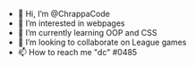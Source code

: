 - 👋 Hi, I’m @ChrappaCode
- 👀 I’m interested in webpages
- 🌱 I’m currently learning OOP and CSS
- 💞️ I’m looking to collaborate on League games
- 📫 How to reach me "dc" #0485

<!---
ChrappaCode/ChrappaCode is a ✨ special ✨ repository because its `README.md` (this file) appears on your GitHub profile.
You can click the Preview link to take a look at your changes.
--->
